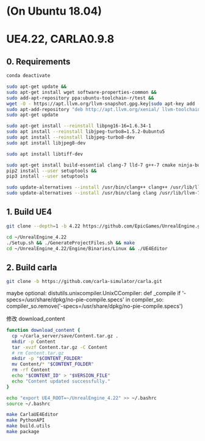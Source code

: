 # (On Ubuntu 18.04)
# UE4.22, CARLA0.9.8
## 0. Requirements
```bash
conda deactivate
```

```bash
sudo apt-get update &&
sudo apt-get install wget software-properties-common &&
sudo add-apt-repository ppa:ubuntu-toolchain-r/test &&
wget -O - https://apt.llvm.org/llvm-snapshot.gpg.key|sudo apt-key add - &&
sudo apt-add-repository "deb http://apt.llvm.org/xenial/ llvm-toolchain-xenial-7 main" &&
sudo apt-get update
```

```bash
sudo apt-get install --reinstall libpng16-16=1.6.34-1
sudo apt install --reinstall libjpeg-turbo8=1.5.2-0ubuntu5
sudo apt install --reinstall libjpeg-turbo8-dev
sudo apt install libjpeg8-dev

sudo apt install libtiff-dev

sudo apt-get install build-essential clang-7 lld-7 g++-7 cmake ninja-build libvulkan1 python python-pip python-dev python3.6-dev python3-pip libpng-dev libtiff5-dev libjpeg-dev tzdata sed curl unzip autoconf libtool rsync libxml2-dev &&
pip2 install --user setuptools &&
pip3 install --user setuptools 
```

```bash
sudo update-alternatives --install /usr/bin/clang++ clang++ /usr/lib/llvm-7/bin/clang++ 170 &&
sudo update-alternatives --install /usr/bin/clang clang /usr/lib/llvm-7/bin/clang 170
```

## 1. Build UE4
```bash
git clone --depth=1 -b 4.22 https://github.com/EpicGames/UnrealEngine.git ~/UnrealEngine_4.22

cd ~/UnrealEngine_4.22
./Setup.sh && ./GenerateProjectFiles.sh && make
cd ~/UnrealEngine_4.22/Engine/Binaries/Linux && ./UE4Editor
```
## 2. Build carla
```bash
git clone -b https://github.com/carla-simulator/carla.git
```


maybe optional:
distutils.unixcompiler.UnixCCompiler:
def _compile
if '-specs=/usr/share/dpkg/no-pie-compile.specs' in compiler_so:
            compiler_so.remove('-specs=/usr/share/dpkg/no-pie-compile.specs')

修改  download_content
```bash
function download_content {
  cp ~/carla_server/save/Content.tar.gz .
  mkdir -p Content
  tar -xvzf Content.tar.gz -C Content
  # rm Content.tar.gz
  mkdir -p "$CONTENT_FOLDER"
  mv Content/* "$CONTENT_FOLDER"
  rm -rf Content
  echo "$CONTENT_ID" > "$VERSION_FILE"
  echo "Content updated successfully."
}
```

```bash
echo "export UE4_ROOT=~/UnrealEngine_4.22" >> ~/.bashrc
source ~/.bashrc
```

```bash
make CarlaUE4Editor
make PythonAPI
make build.utils
make package
```
